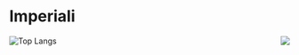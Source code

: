 # Imperiali

<a href="#">
<img align="right" src="https://github-readme-stats.vercel.app/api?username=imperiali&show_icons=true&hide_border=true&count_private=true">
</a>

![Top Langs](https://github-readme-stats.vercel.app/api/top-langs/?username=imperiali&layout=compact&hide_border=true&count_private=true&show_icons=true&theme=radical)

<!--
**imperiali/imperiali** is a ✨ _special_ ✨ repository because its `README.md` (this file) appears on your GitHub profile.

Here are some ideas to get you started:

- 🔭 I’m currently working on ...
- 🌱 I’m currently learning ...
- 👯 I’m looking to collaborate on ...
- 🤔 I’m looking for help with ...
- 💬 Ask me about ...
- 📫 How to reach me: ...
- 😄 Pronouns: ...
- ⚡ Fun fact: ...
-->

